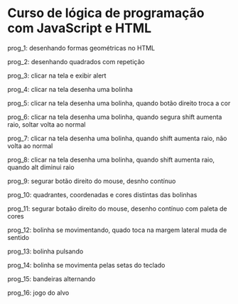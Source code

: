 <h1> Curso de lógica de programação com JavaScript e HTML </h1>

<p> prog_1: desenhando formas geométricas no HTML
<p> prog_2: desenhando quadrados com repetição
<p> prog_3: clicar na tela e exibir alert
<p> prog_4: clicar na tela desenha uma bolinha 
<p> prog_5: clicar na tela desenha uma bolinha, quando botão direito troca a cor
<p> prog_6: clicar na tela desenha uma bolinha, quando segura shift aumenta raio, soltar volta ao normal
<p> prog_7: clicar na tela desenha uma bolinha, quando shift aumenta raio, não volta ao normal
<p> prog_8: clicar na tela desenha uma bolinha, quando shift aumenta raio, quando alt diminui raio
<p> prog_9: segurar botão direito do mouse, desnho contínuo
<p> prog_10: quadrantes, coordenadas e cores distintas das bolinhas
<p> prog_11: segurar botaão direito do mouse, desenho contínuo com paleta de cores
<p> prog_12: bolinha se movimentando, quado toca na margem lateral muda de sentido
<p> prog_13: bolinha pulsando
<p> prog_14: bolinha se movimenta pelas setas do teclado
<p> prog_15: bandeiras alternando
<p> prog_16: jogo do alvo
